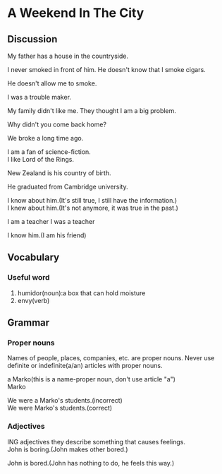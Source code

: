 # A Weekend In The City
## Discussion

My father has a house in the countryside.  

I never smoked in front of him. He doesn't know that I smoke cigars.  

He doesn't allow me to smoke.  

I was a trouble maker.  

My family didn't like me. They thought I am a big problem.  

Why didn't you come back home?  

We broke a long time ago.  

I am a fan of science-fiction.  
I like Lord of the Rings.  

New Zealand is his country of birth.  

He graduated from Cambridge university.  

I know about him.(It's still true, I still have the information.)  
I knew about him.(It's not anymore, it was true in the past.)  

I am a teacher
I was a teacher  

I know him.(I am his friend)

## Vocabulary
### Useful word
1. humidor(noun):a box that can hold moisture
1. envy(verb)

## Grammar
### Proper nouns
Names of people, places, companies, etc. are proper nouns. Never use definite or indefinite(a/an) articles with proper nouns.  

a Marko(this is a name-proper noun, don't use article "a")  
Marko  

We were a Marko's students.(incorrect)  
We were Marko's students.(correct)  

### Adjectives 
ING  adjectives they describe something that causes feelings.  
John is boring.(John makes other bored.)  

John is bored.(John has nothing to do, he feels this way.)  
